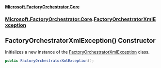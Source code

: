 #### [Microsoft.FactoryOrchestrator.Core](./Microsoft-FactoryOrchestrator-Core.md 'Microsoft.FactoryOrchestrator.Core')
### [Microsoft.FactoryOrchestrator.Core](./Microsoft-FactoryOrchestrator-Core.md 'Microsoft.FactoryOrchestrator.Core').[FactoryOrchestratorXmlException](./Microsoft-FactoryOrchestrator-Core-FactoryOrchestratorXmlException.md 'Microsoft.FactoryOrchestrator.Core.FactoryOrchestratorXmlException')
## FactoryOrchestratorXmlException() Constructor
Initializes a new instance of the [FactoryOrchestratorXmlException](./Microsoft-FactoryOrchestrator-Core-FactoryOrchestratorXmlException.md 'Microsoft.FactoryOrchestrator.Core.FactoryOrchestratorXmlException') class.  
```csharp
public FactoryOrchestratorXmlException();
```
